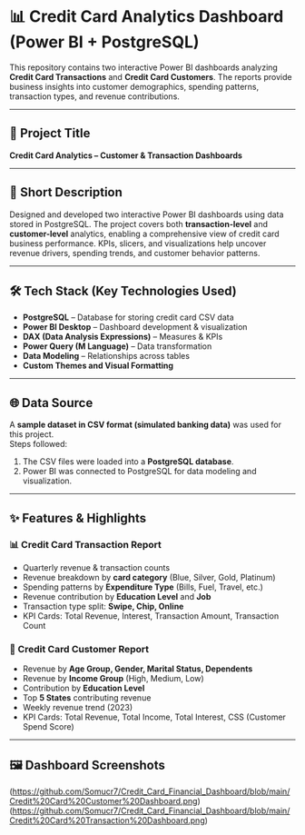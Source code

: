# 📊 Credit Card Analytics Dashboard (Power BI + PostgreSQL)

This repository contains two interactive Power BI dashboards analyzing **Credit Card Transactions** and **Credit Card Customers**. The reports provide business insights into customer demographics, spending patterns, transaction types, and revenue contributions.  

---

## 📌 Project Title  
**Credit Card Analytics – Customer & Transaction Dashboards**  

---

## 📃 Short Description  
Designed and developed two interactive Power BI dashboards using data stored in PostgreSQL. The project covers both **transaction-level** and **customer-level** analytics, enabling a comprehensive view of credit card business performance. KPIs, slicers, and visualizations help uncover revenue drivers, spending trends, and customer behavior patterns.  

---

## 🛠️ Tech Stack (Key Technologies Used)  
- **PostgreSQL** – Database for storing credit card CSV data  
- **Power BI Desktop** – Dashboard development & visualization  
- **DAX (Data Analysis Expressions)** – Measures & KPIs  
- **Power Query (M Language)** – Data transformation  
- **Data Modeling** – Relationships across tables  
- **Custom Themes and Visual Formatting**  

---

## 🌐 Data Source  
A **sample dataset in CSV format (simulated banking data)** was used for this project.  
Steps followed:  
1. The CSV files were loaded into a **PostgreSQL database**.  
2. Power BI was connected to PostgreSQL for data modeling and visualization.  

---

## ✨ Features & Highlights  

### 📊 Credit Card Transaction Report  
- Quarterly revenue & transaction counts  
- Revenue breakdown by **card category** (Blue, Silver, Gold, Platinum)  
- Spending patterns by **Expenditure Type** (Bills, Fuel, Travel, etc.)  
- Revenue contribution by **Education Level** and **Job**  
- Transaction type split: **Swipe, Chip, Online**  
- KPI Cards: Total Revenue, Interest, Transaction Amount, Transaction Count  

### 👥 Credit Card Customer Report  
- Revenue by **Age Group, Gender, Marital Status, Dependents**  
- Revenue by **Income Group** (High, Medium, Low)  
- Contribution by **Education Level**  
- Top **5 States** contributing revenue  
- Weekly revenue trend (2023)  
- KPI Cards: Total Revenue, Total Income, Total Interest, CSS (Customer Spend Score)  

---

## 🖼️ Dashboard Screenshots  
(https://github.com/Somucr7/Credit_Card_Financial_Dashboard/blob/main/Credit%20Card%20Customer%20Dashboard.png)
(https://github.com/Somucr7/Credit_Card_Financial_Dashboard/blob/main/Credit%20Card%20Transaction%20Dashboard.png)
